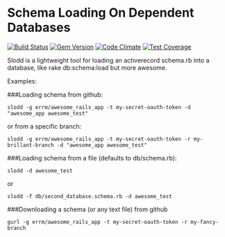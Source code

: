 Schema Loading On Dependent Databases
=====================================

[![Build Status](https://travis-ci.org/errm/slodd.png?branch=v0.1.0)](https://travis-ci.org/errm/slodd)
[![Gem Version](https://badge.fury.io/rb/slodd.svg)](http://badge.fury.io/rb/slodd)
[![Code Climate](https://codeclimate.com/github/errm/slodd/badges/gpa.svg)](https://codeclimate.com/github/errm/slodd)
[![Test Coverage](https://codeclimate.com/github/errm/slodd/badges/coverage.svg)](https://codeclimate.com/github/errm/slodd)

Slodd is a lightweight tool for loading an activerecord schema.rb into a database, like rake db:schema:load but more awesome.

Examples:

###Loading schema from github:

`slodd -g errm/awesome_rails_app -t my-secret-oauth-token -d "awesome_app awesome_test"`

or from a specific branch:

`slodd -g errm/awesome_rails_app -t my-secret-oauth-token -r my-brillant-branch -d "awesome_app awesome_test"`

###Loading schema from a file (defaults to db/schema.rb):

`slodd -d awesome_test`

or

`slodd -f db/second_database.schema.rb -d awesome_test`

###Downloading a schema (or any text file) from github

`gurl -g errm/awesome_rails_app -t my-secret-oauth-token -r my-fancy-branch`

